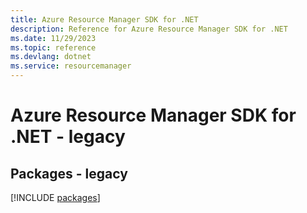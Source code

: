 ```yaml
---
title: Azure Resource Manager SDK for .NET
description: Reference for Azure Resource Manager SDK for .NET
ms.date: 11/29/2023
ms.topic: reference
ms.devlang: dotnet
ms.service: resourcemanager
---
```

# Azure Resource Manager SDK for .NET - legacy
## Packages - legacy
[!INCLUDE [packages](resource-manager-index.md)]